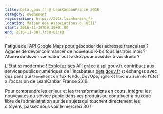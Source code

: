 ```yaml
---
title: beta.gouv.fr @ LeanKanbanFrance 2016
category: evenement
registration: https://2016.leankanban.fr
location: Maison des Associations du XIIIᴱ
start: 2016-11-30T09:30+01:00
end: 2016-11-30T17:30+01:00
---
```


Fatigué de l’API Google Maps pour géocoder des adresses françaises ? Agacée de devoir commander de nouveaux K-bis tous les trois mois ? Atterré de devoir connaître tout le droit pour accéder à vos droits ?

<!--more-->

L’État se modernise ! Exploitez ses API grâce à [api.gouv.fr](https://api.gouv.fr), contribuez aux services publics numériques de l'incubateur [beta.gouv.fr](https://beta.gouv.fr) et échangez avec des pairs qui travaillent en flux tendu, DevOps, agile et libre au sein de l’État à l’occasion de LeanKanban France 2016.

Pour comprendre les enjeux et les transformations en cours, intégrer les nouveautés du service public dans vos produits ou contribuer à du code libre de l’administration sur des sujets qui touchent directement les citoyens, passez nous voir le mercredi 30 !
